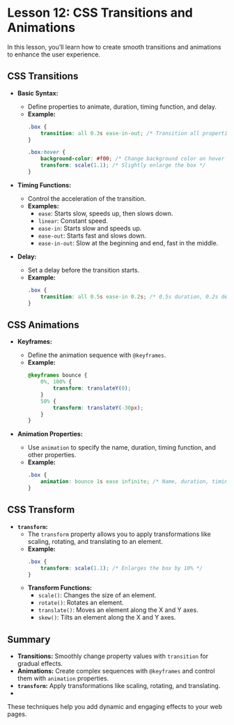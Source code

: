 # **Lesson 12: CSS Transitions and Animations**

In this lesson, you’ll learn how to create smooth transitions and animations to enhance the user experience.

## **CSS Transitions**

- **Basic Syntax:**
  - Define properties to animate, duration, timing function, and delay.
  - **Example:**
    ```css
    .box {
        transition: all 0.3s ease-in-out; /* Transition all properties over 0.3 seconds */
    }

    .box:hover {
        background-color: #f00; /* Change background color on hover */
        transform: scale(1.1); /* Slightly enlarge the box */
    }
    ```

- **Timing Functions:**
  - Control the acceleration of the transition.
  - **Examples:**
    - `ease`: Starts slow, speeds up, then slows down.
    - `linear`: Constant speed.
    - `ease-in`: Starts slow and speeds up.
    - `ease-out`: Starts fast and slows down.
    - `ease-in-out`: Slow at the beginning and end, fast in the middle.

- **Delay:**
  - Set a delay before the transition starts.
  - **Example:**
    ```css
    .box {
        transition: all 0.5s ease-in 0.2s; /* 0.5s duration, 0.2s delay */
    }
    ```

## **CSS Animations**

- **Keyframes:**
  - Define the animation sequence with `@keyframes`.
  - **Example:**
    ```css
    @keyframes bounce {
        0%, 100% {
            transform: translateY(0);
        }
        50% {
            transform: translateY(-30px);
        }
    }
    ```

- **Animation Properties:**
  - Use `animation` to specify the name, duration, timing function, and other properties.
  - **Example:**
    ```css
    .box {
        animation: bounce 1s ease infinite; /* Name, duration, timing function, iteration count */
    }
    ```

## **CSS Transform**

- **`transform`:**
  - The `transform` property allows you to apply transformations like scaling, rotating, and translating to an element.
  - **Example:**
    ```css
    .box {
        transform: scale(1.1); /* Enlarges the box by 10% */
    }
    ```
  - **Transform Functions:**
    - `scale()`: Changes the size of an element.
    - `rotate()`: Rotates an element.
    - `translate()`: Moves an element along the X and Y axes.
    - `skew()`: Tilts an element along the X and Y axes.

## **Summary**

- **Transitions:** Smoothly change property values with `transition` for gradual effects.
- **Animations:** Create complex sequences with `@keyframes` and control them with `animation` properties.
- **`transform`:** Apply transformations like scaling, rotating, and translating.
- 
These techniques help you add dynamic and engaging effects to your web pages.

<!--stackedit_data:
eyJoaXN0b3J5IjpbMTg2MzU2MzQsMTgzMzE5NjEwXX0=
-->